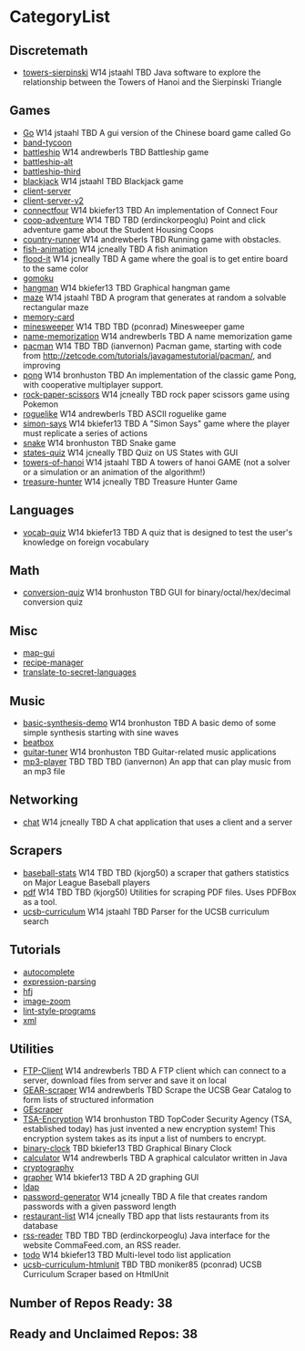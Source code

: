 # CategoryList

## Discretemath
* [towers-sierpinski](https://github.com/UCSB-CS56-Projects/cs56-discretemath-towers-sierpinski)  W14    jstaahl             TBD Java software to explore the relationship between the Towers of Hanoi and the Sierpinski Triangle 

## Games
* [Go](https://github.com/UCSB-CS56-Projects/cs56-games-Go)  W14    jstaahl             TBD A gui version of the Chinese board game called Go 
* [band-tycoon](https://github.com/UCSB-CS56-Projects/cs56-games-band-tycoon) 
* [battleship](https://github.com/UCSB-CS56-Projects/cs56-games-battleship)  W14 andrewberls             TBD Battleship game 
* [battleship-alt](https://github.com/UCSB-CS56-Projects/cs56-games-battleship-alt) 
* [battleship-third](https://github.com/UCSB-CS56-Projects/cs56-games-battleship-third) 
* [blackjack](https://github.com/UCSB-CS56-Projects/cs56-games-blackjack)  W14    jstaahl             TBD Blackjack game 
* [client-server](https://github.com/UCSB-CS56-Projects/cs56-games-client-server) 
* [client-server-v2](https://github.com/UCSB-CS56-Projects/cs56-games-client-server-v2) 
* [connectfour](https://github.com/UCSB-CS56-Projects/cs56-games-connectfour)  W14  bkiefer13             TBD An implementation of Connect Four 
* [coop-adventure](https://github.com/UCSB-CS56-Projects/cs56-games-coop-adventure)  W14        TBD             TBD (erdinckorpeoglu) Point and click adventure game about the Student Housing Coops 
* [country-runner](https://github.com/UCSB-CS56-Projects/cs56-games-country-runner)  W14 andrewberls             TBD Running game with obstacles. 
* [fish-animation](https://github.com/UCSB-CS56-Projects/cs56-games-fish-animation)  W14   jcneally             TBD A fish animation 
* [flood-it](https://github.com/UCSB-CS56-Projects/cs56-games-flood-it)  W14   jcneally             TBD A game where the goal is to get entire board to the same color 
* [gomoku](https://github.com/UCSB-CS56-Projects/cs56-games-gomoku) 
* [hangman](https://github.com/UCSB-CS56-Projects/cs56-games-hangman)  W14  bkiefer13             TBD Graphical hangman game 
* [maze](https://github.com/UCSB-CS56-Projects/cs56-games-maze)  W14    jstaahl             TBD A program that generates at random a solvable rectangular maze 
* [memory-card](https://github.com/UCSB-CS56-Projects/cs56-games-memory-card) 
* [minesweeper](https://github.com/UCSB-CS56-Projects/cs56-games-minesweeper)  W14       TBD              TBD (pconrad) Minesweeper game 
* [name-memorization](https://github.com/UCSB-CS56-Projects/cs56-games-name-memorization)  W14 andrewberls             TBD A name memorization game 
* [pacman](https://github.com/UCSB-CS56-Projects/cs56-games-pacman)  W14        TBD             TBD (ianvernon) Pacman game, starting with code from http://zetcode.com/tutorials/javagamestutorial/pacman/, and improving 
* [pong](https://github.com/UCSB-CS56-Projects/cs56-games-pong)  W14 bronhuston             TBD An implementation of the classic game Pong, with cooperative multiplayer support. 
* [rock-paper-scissors](https://github.com/UCSB-CS56-Projects/cs56-games-rock-paper-scissors)  W14   jcneally             TBD rock paper scissors game using Pokemon 
* [roguelike](https://github.com/UCSB-CS56-Projects/cs56-games-roguelike)  W14 andrewberls             TBD ASCII roguelike game 
* [simon-says](https://github.com/UCSB-CS56-Projects/cs56-games-simon-says)   W14  bkiefer13             TBD A "Simon Says" game where the player must replicate a series of actions 
* [snake](https://github.com/UCSB-CS56-Projects/cs56-games-snake)  W14 bronhuston             TBD Snake game 
* [states-quiz](https://github.com/UCSB-CS56-Projects/cs56-games-states-quiz)  W14   jcneally             TBD Quiz on US States with GUI 
* [towers-of-hanoi](https://github.com/UCSB-CS56-Projects/cs56-games-towers-of-hanoi)  W14    jstaahl             TBD A towers of hanoi GAME (not a solver or a simulation or an animation of the algorithm!) 
* [treasure-hunter](https://github.com/UCSB-CS56-Projects/cs56-games-treasure-hunter)  W14   jcneally             TBD Treasure Hunter Game 

## Languages
* [vocab-quiz](https://github.com/UCSB-CS56-Projects/cs56-languages-vocab-quiz)  W14  bkiefer13             TBD A quiz that is designed to test the user's knowledge on foreign vocabulary 

## Math
* [conversion-quiz](https://github.com/UCSB-CS56-Projects/cs56-math-conversion-quiz)  W14 bronhuston             TBD GUI for binary/octal/hex/decimal conversion quiz 

## Misc
* [map-gui](https://github.com/UCSB-CS56-Projects/cs56-misc-map-gui) 
* [recipe-manager](https://github.com/UCSB-CS56-Projects/cs56-misc-recipe-manager) 
* [translate-to-secret-languages](https://github.com/UCSB-CS56-Projects/cs56-misc-translate-to-secret-languages) 

## Music
* [basic-synthesis-demo](https://github.com/UCSB-CS56-Projects/cs56-music-basic-synthesis-demo)  W14 bronhuston             TBD A basic demo of some simple synthesis starting with sine waves 
* [beatbox](https://github.com/UCSB-CS56-Projects/cs56-music-beatbox) 
* [guitar-tuner](https://github.com/UCSB-CS56-Projects/cs56-music-guitar-tuner)  W14 bronhuston             TBD Guitar-related music applications 
* [mp3-player](https://github.com/UCSB-CS56-Projects/cs56-music-mp3-player)  TBD         TBD             TBD (ianvernon) An app that can play music from an mp3 file 

## Networking
* [chat](https://github.com/UCSB-CS56-Projects/cs56-networking-chat)  W14   jcneally             TBD A chat application that uses a client and a server 

## Scrapers
* [baseball-stats](https://github.com/UCSB-CS56-Projects/cs56-scrapers-baseball-stats)  W14        TBD             TBD (kjorg50) a scraper that gathers statistics on Major League Baseball players 
* [pdf](https://github.com/UCSB-CS56-Projects/cs56-scrapers-pdf)  W14        TBD             TBD (kjorg50) Utilities for scraping PDF files. Uses PDFBox as a tool. 
* [ucsb-curriculum](https://github.com/UCSB-CS56-Projects/cs56-scrapers-ucsb-curriculum)  W14    jstaahl             TBD Parser for the UCSB curriculum search 

## Tutorials
* [autocomplete](https://github.com/UCSB-CS56-Projects/cs56-tutorials-autocomplete) 
* [expression-parsing](https://github.com/UCSB-CS56-Projects/cs56-tutorials-expression-parsing) 
* [hfj](https://github.com/UCSB-CS56-Projects/cs56-tutorials-hfj) 
* [image-zoom](https://github.com/UCSB-CS56-Projects/cs56-tutorials-image-zoom) 
* [lint-style-programs](https://github.com/UCSB-CS56-Projects/cs56-tutorials-lint-style-programs) 
* [xml](https://github.com/UCSB-CS56-Projects/cs56-tutorials-xml) 

## Utilities
* [FTP-Client](https://github.com/UCSB-CS56-Projects/cs56-utilities-FTP-Client)  W14 andrewberls             TBD A FTP client which can connect to a server, download files from server and save it on local 
* [GEAR-scraper](https://github.com/UCSB-CS56-Projects/cs56-utilities-GEAR-scraper)  W14 andrewberls             TBD Scrape the UCSB Gear Catalog to form lists of structured information 
* [GEscraper](https://github.com/UCSB-CS56-Projects/cs56-utilities-GEscraper) 
* [TSA-Encryption](https://github.com/UCSB-CS56-Projects/cs56-utilities-TSA-Encryption)  W14 bronhuston             TBD TopCoder Security Agency (TSA, established today) has just invented a new encryption system! This encryption system takes as its input a list of numbers to encrypt.  
* [binary-clock](https://github.com/UCSB-CS56-Projects/cs56-utilities-binary-clock)  TBD  bkiefer13             TBD Graphical Binary Clock 
* [calculator](https://github.com/UCSB-CS56-Projects/cs56-utilities-calculator)  W14 andrewberls             TBD A graphical calculator written in Java 
* [cryptography](https://github.com/UCSB-CS56-Projects/cs56-utilities-cryptography) 
* [grapher](https://github.com/UCSB-CS56-Projects/cs56-utilities-grapher)  W14  bkiefer13             TBD A 2D graphing GUI 
* [ldap](https://github.com/UCSB-CS56-Projects/cs56-utilities-ldap) 
* [password-generator](https://github.com/UCSB-CS56-Projects/cs56-utilities-password-generator)  W14   jcneally             TBD A file that creates random passwords with a given password length 
* [restaurant-list](https://github.com/UCSB-CS56-Projects/cs56-utilities-restaurant-list)  W14   jcneally             TBD app that lists restaurants from its database 
* [rss-reader](https://github.com/UCSB-CS56-Projects/cs56-utilities-rss-reader)  TBD        TBD             TBD (erdinckorpeoglu) Java interface for the website CommaFeed.com, an RSS reader.  
* [todo](https://github.com/UCSB-CS56-Projects/cs56-utilities-todo)  W14  bkiefer13             TBD Multi-level todo list application 
* [ucsb-curriculum-htmlunit](https://github.com/UCSB-CS56-Projects/cs56-utilities-ucsb-curriculum-htmlunit)  TBD        TBD       moniker85 (pconrad) UCSB Curriculum Scraper based on HtmlUnit 

## Number of Repos Ready: 38
## Ready and Unclaimed Repos: 38